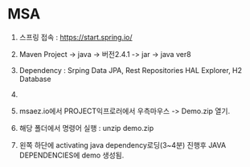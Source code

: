 # MSA

1. 스프링 접속 : https://start.spring.io/
2. Maven Project -> java -> 버전2.4.1 -> jar -> java ver8
3. Dependency : Srping Data JPA, Rest Repositories HAL Explorer, H2 Database 
4. 


1. msaez.io에서 PROJECT익프로러에서 우측마우스 -> Demo.zip 열기.
2. 해당 폴더에서 명령어 실행 : unzip demo.zip 
3. 왼쪽 하단에 activating java dependency로딩(3~4분) 진행후 JAVA DEPENDENCIES에 demo 생성됨.


